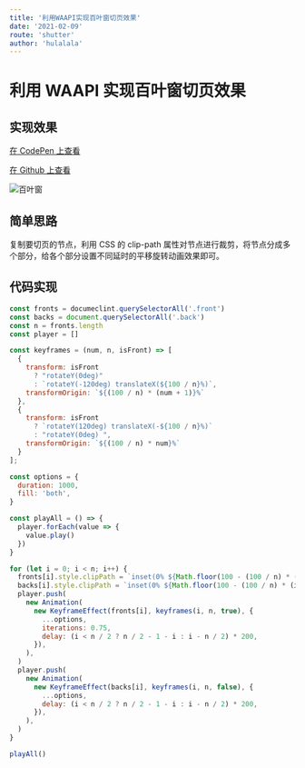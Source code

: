 ```yaml
---
title: '利用WAAPI实现百叶窗切页效果'
date: '2021-02-09'
route: 'shutter'
author: 'hulalala'
---
```


# 利用 WAAPI 实现百叶窗切页效果

## 实现效果

[在 CodePen 上查看](https://codepen.io/hulalala/pen/VwrpMBy)

[在 Github 上查看](https://github.com/hulala1a/shutter_example)

![百叶窗](shutter.gif)

## 简单思路

复制要切页的节点，利用 CSS 的 clip-path 属性对节点进行裁剪，将节点分成多个部分，给各个部分设置不同延时的平移旋转动画效果即可。

## 代码实现

```JavaScript
const fronts = documeclint.querySelectorAll('.front')
const backs = document.querySelectorAll('.back')
const n = fronts.length
const player = []

const keyframes = (num, n, isFront) => [
  {
    transform: isFront
      ? "rotateY(0deg)"
      : `rotateY(-120deg) translateX(${100 / n}%)`,
    transformOrigin: `${(100 / n) * (num + 1)}%`
  },
  {
    transform: isFront
      ? `rotateY(120deg) translateX(-${100 / n}%)`
      : "rotateY(0deg) ",
    transformOrigin: `${(100 / n) * num}%`
  }
];

const options = {
  duration: 1000,
  fill: 'both',
}

const playAll = () => {
  player.forEach(value => {
    value.play()
  })
}

for (let i = 0; i < n; i++) {
  fronts[i].style.clipPath = `inset(0% ${Math.floor(100 - (100 / n) * (i + 1))}% 0% ${Math.floor((100 / n) * i)}%)`
  backs[i].style.clipPath = `inset(0% ${Math.floor(100 - (100 / n) * (i + 1))}% 0% ${Math.floor((100 / n) * i)}%)`
  player.push(
    new Animation(
      new KeyframeEffect(fronts[i], keyframes(i, n, true), {
        ...options,
        iterations: 0.75,
        delay: (i < n / 2 ? n / 2 - 1 - i : i - n / 2) * 200,
      }),
    ),
  )
  player.push(
    new Animation(
      new KeyframeEffect(backs[i], keyframes(i, n, false), {
        ...options,
        delay: (i < n / 2 ? n / 2 - 1 - i : i - n / 2) * 200,
      }),
    ),
  )
}

playAll()

```
